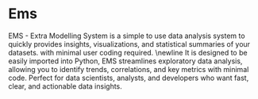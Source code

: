 # Ems
EMS - Extra Modelling System is a simple to use data analysis system to quickly provides insights, visualizations, and statistical summaries of your datasets. with minimal user coding required. \newline
It is designed to be easily imported into Python, EMS streamlines exploratory data analysis, allowing you to identify trends, correlations, and key metrics with minimal code. Perfect for data scientists, analysts, and developers who want fast, clear, and actionable data insights.

